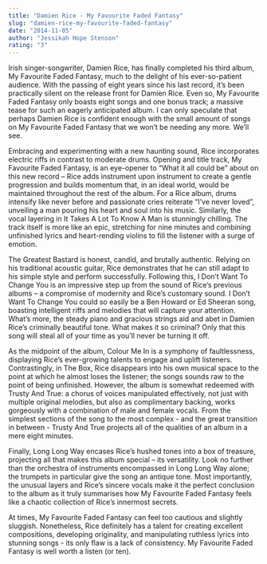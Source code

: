 ```yaml
---
title: "Damien Rice - My Favourite Faded Fantasy"
slug: "damien-rice-my-favourite-faded-fantasy"
date: "2014-11-05"
author: "Jessikah Hope Stenson"
rating: "3"
---
```


Irish singer-songwriter, Damien Rice, has finally completed his third album, My Favourite Faded Fantasy, much to the delight of his ever-so-patient audience. With the passing of eight years since his last record, it’s been practically silent on the release front for Damien Rice. Even so, My Favourite Faded Fantasy only boasts eight songs and one bonus track; a massive tease for such an eagerly anticipated album. I can only speculate that perhaps Damien Rice is confident enough with the small amount of songs on My Favourite Faded Fantasy that we won’t be needing any more. We’ll see.

Embracing and experimenting with a new haunting sound, Rice incorporates electric riffs in contrast to moderate drums. Opening and title track, My Favourite Faded Fantasy, is an eye-opener to “What it all could be” about on this new record – Rice adds instrument upon instrument to create a gentle progression and builds momentum that, in an ideal world, would be maintained throughout the rest of the album. For a Rice album, drums intensify like never before and passionate cries reiterate “I’ve never loved”, unveiling a man pouring his heart and soul into his music. Similarly, the vocal layering in It Takes A Lot To Know A Man is stunningly chilling. The track itself is more like an epic, stretching for nine minutes and combining unfinished lyrics and heart-rending violins to fill the listener with a surge of emotion.

The Greatest Bastard is honest, candid, and brutally authentic. Relying on his traditional acoustic guitar, Rice demonstrates that he can still adapt to his simple style and perform successfully. Following this, I Don’t Want To Change You is an impressive step up from the sound of Rice’s previous albums – a compromise of modernity and Rice’s customary sound. I Don’t Want To Change You could so easily be a Ben Howard or Ed Sheeran song, boasting intelligent riffs and melodies that will capture your attention. What’s more, the steady piano and gracious strings aid and abet in Damien Rice’s criminally beautiful tone. What makes it so criminal? Only that this song will steal all of your time as you’ll never be turning it off.

As the midpoint of the album, Colour Me In is a symphony of faultlessness, displaying Rice’s ever-growing talents to engage and uplift listeners. Contrastingly, in The Box, Rice disappears into his own musical space to the point at which he almost loses the listener; the songs sounds raw to the point of being unfinished. However, the album is somewhat redeemed with Trusty And True: a chorus of voices manipulated effectively, not just with multiple original melodies, but also as complimentary backing, works gorgeously with a combination of male and female vocals. From the simplest sections of the song to the most complex - and the great transition in between - Trusty And True projects all of the qualities of an album in a mere eight minutes.

Finally, Long Long Way encases Rice’s hushed tones into a box of treasure, projecting all that makes this album special – its versatility. Look no further than the orchestra of instruments encompassed in Long Long Way alone; the trumpets in particular give the song an antique tone. Most importantly, the unusual layers and Rice’s sincere vocals make it the perfect conclusion to the album as it truly summarises how My Favourite Faded Fantasy feels like a chaotic collection of Rice’s innermost secrets.

At times, My Favourite Faded Fantasy can feel too cautious and slightly sluggish. Nonetheless, Rice definitely has a talent for creating excellent compositions, developing originality, and manipulating ruthless lyrics into stunning songs - its only flaw is a lack of consistency. My Favourite Faded Fantasy is well worth a listen (or ten).
